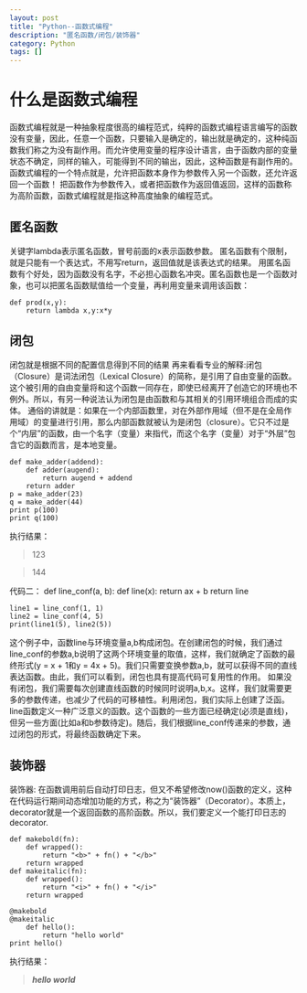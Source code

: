 ```yaml
---
layout: post
title: "Python--函数式编程"
description: "匿名函数/闭包/装饰器"
category: Python
tags: []
---
```


什么是函数式编程
===
函数式编程就是一种抽象程度很高的编程范式，纯粹的函数式编程语言编写的函数没有变量，因此，任意一个函数，只要输入是确定的，输出就是确定的，这种纯函数我们称之为没有副作用。而允许使用变量的程序设计语言，由于函数内部的变量状态不确定，同样的输入，可能得到不同的输出，因此，这种函数是有副作用的。
函数式编程的一个特点就是，允许把函数本身作为参数传入另一个函数，还允许返回一个函数！
把函数作为参数传入，或者把函数作为返回值返回，这样的函数称为高阶函数，函数式编程就是指这种高度抽象的编程范式。

匿名函数
---
关键字lambda表示匿名函数，冒号前面的x表示函数参数。
匿名函数有个限制，就是只能有一个表达式，不用写return，返回值就是该表达式的结果。
用匿名函数有个好处，因为函数没有名字，不必担心函数名冲突。匿名函数也是一个函数对象，也可以把匿名函数赋值给一个变量，再利用变量来调用该函数：

    def prod(x,y):
        return lambda x,y:x*y

闭包
---
闭包就是根据不同的配置信息得到不同的结果
再来看看专业的解释:闭包（Closure）是词法闭包（Lexical Closure）的简称，是引用了自由变量的函数。这个被引用的自由变量将和这个函数一同存在，即使已经离开了创造它的环境也不例外。所以，有另一种说法认为闭包是由函数和与其相关的引用环境组合而成的实体。
通俗的讲就是：如果在一个内部函数里，对在外部作用域（但不是在全局作用域）的变量进行引用，那么内部函数就被认为是闭包（closure）。它只不过是个“内层”的函数，由一个名字（变量）来指代，而这个名字（变量）对于“外层”包含它的函数而言，是本地变量。

    def make_adder(addend):    
        def adder(augend):        
            return augend + addend   
        return adder 
    p = make_adder(23) 
    q = make_adder(44)
    print p(100)
    print q(100)

执行结果：

>123

>144

代码二：
    def line_conf(a, b):
        def line(x):
            return ax + b
        return line

    line1 = line_conf(1, 1)
    line2 = line_conf(4, 5)
    print(line1(5), line2(5))

这个例子中，函数line与环境变量a,b构成闭包。在创建闭包的时候，我们通过line_conf的参数a,b说明了这两个环境变量的取值，这样，我们就确定了函数的最终形式(y = x + 1和y = 4x + 5)。我们只需要变换参数a,b，就可以获得不同的直线表达函数。由此，我们可以看到，闭包也具有提高代码可复用性的作用。
如果没有闭包，我们需要每次创建直线函数的时候同时说明a,b,x。这样，我们就需要更多的参数传递，也减少了代码的可移植性。利用闭包，我们实际上创建了泛函。line函数定义一种广泛意义的函数。这个函数的一些方面已经确定(必须是直线)，但另一些方面(比如a和b参数待定)。随后，我们根据line_conf传递来的参数，通过闭包的形式，将最终函数确定下来。

装饰器
---
装饰器:
在函数调用前后自动打印日志，但又不希望修改now()函数的定义，这种在代码运行期间动态增加功能的方式，称之为“装饰器”（Decorator）。本质上，decorator就是一个返回函数的高阶函数。所以，我们要定义一个能打印日志的decorator.

    def makebold(fn):    
        def wrapped():        
            return "<b>" + fn() + "</b>"    
        return wrapped
    def makeitalic(fn):     
        def wrapped():        
            return "<i>" + fn() + "</i>"    
        return wrapped

    @makebold
    @makeitalic
        def hello():     
            return "hello world"
    print hello()

执行结果：

><b><i>hello world</i></b>
